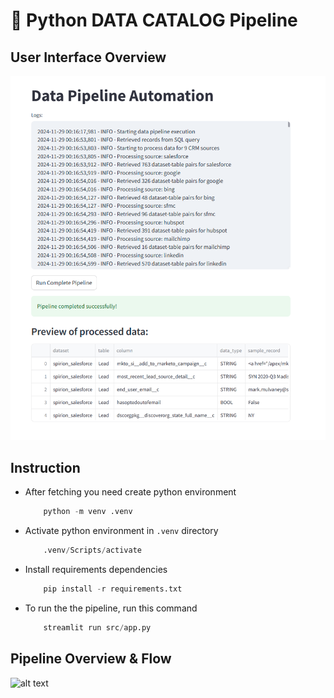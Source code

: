 # :snake: Python DATA CATALOG Pipeline

## User Interface Overview

![alt text](images/image.png)

## Instruction

- After fetching you need create python environment 

    ```python
        python -m venv .venv
    ```
- Activate python environment in <code>.venv</code> directory

    ```python
        .venv/Scripts/activate
    ```
- Install requirements dependencies

    ```python
        pip install -r requirements.txt
    ```
- To run the the pipeline, run this command

    ```python
        streamlit run src/app.py
    ```

## Pipeline Overview & Flow

![alt text](images/pipeline_flow.png)
